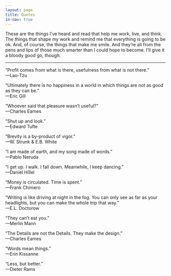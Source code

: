 ```yaml
---
layout: page
title: Quotes
in-nav: true
---
```


These are the things I’ve heard and read that help me work, live, and think. The things that shape my work and remind me that everything is going to be ok. And, of course, the things that make me smile. And they’re all from the pens and lips of those much smarter than I could hope to become. I’ll give it a bloody good go, though.

* * *

“Profit comes from what is there, usefulness from what is not there.”
<br>—<span class="caps">Lao-Tzu</span>

“Ultimately there is no happiness in a world in which things are not as good as they can be.”
<br>—<span class="caps">Eric Gill</span>

“Whoever said that pleasure wasn’t useful?”
<br>—<span class="caps">Charles Eames</span>

“Shut up and look.”
<br>—<span class="caps">Edward Tufte</span>

“Brevity is a by-product of vigor.”
<br>—<span class="caps">W. Strunk & E.B. White</span>

“I am made of earth, and my song made of words.”
<br>—<span class="caps">Pablo Neruda</span>

“I get up. I walk. I fall down. Meanwhile, I keep dancing.”
<br>—<span class="caps">Daniel Hillel</span>

“Money is circulated. Time is spent.”
<br>—<span class="caps">Frank Chimero</span>

“Writing is like driving at night in the fog. You can only see as far as your headlights, but you can make the whole trip that way.”
<br>—<span class="caps">E.L. Doctorow</span>

“They can’t eat you.”
<br>—<span class="caps">Merlin Mann</span>

“The Details are not the Details. They make the design.”
<br>—<span class="caps">Charles Eames</span>

“Words mean things.”
<br>—<span class="caps">Erin Kissanne</span>

“Less, but better.”
<br>—<span class="caps">Dieter Rams</span>
